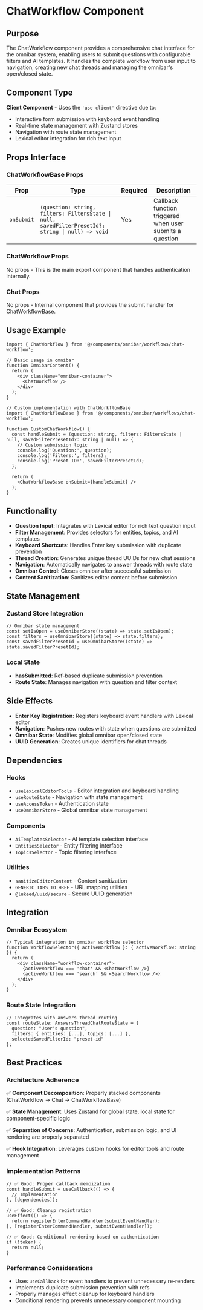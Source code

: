 # ChatWorkflow Component

## Purpose

The ChatWorkflow component provides a comprehensive chat interface for the omnibar system, enabling users to submit questions with configurable filters and AI templates. It handles the complete workflow from user input to navigation, creating new chat threads and managing the omnibar's open/closed state.

## Component Type

**Client Component** - Uses the `'use client'` directive due to:
- Interactive form submission with keyboard event handling
- Real-time state management with Zustand stores
- Navigation with route state management
- Lexical editor integration for rich text input

## Props Interface

### ChatWorkflowBase Props

| Prop | Type | Required | Description |
|------|------|----------|-------------|
| `onSubmit` | `(question: string, filters: FiltersState \| null, savedFilterPresetId?: string \| null) => void` | Yes | Callback function triggered when user submits a question |

### ChatWorkflow Props

No props - This is the main export component that handles authentication internally.

### Chat Props

No props - Internal component that provides the submit handler for ChatWorkflowBase.

## Usage Example

```tsx
import { ChatWorkflow } from '@/components/omnibar/workflows/chat-workflow';

// Basic usage in omnibar
function OmnibarContent() {
  return (
    <div className="omnibar-container">
      <ChatWorkflow />
    </div>
  );
}

// Custom implementation with ChatWorkflowBase
import { ChatWorkflowBase } from '@/components/omnibar/workflows/chat-workflow';

function CustomChatWorkflow() {
  const handleSubmit = (question: string, filters: FiltersState | null, savedFilterPresetId?: string | null) => {
    // Custom submission logic
    console.log('Question:', question);
    console.log('Filters:', filters);
    console.log('Preset ID:', savedFilterPresetId);
  };

  return (
    <ChatWorkflowBase onSubmit={handleSubmit} />
  );
}
```

## Functionality

- **Question Input**: Integrates with Lexical editor for rich text question input
- **Filter Management**: Provides selectors for entities, topics, and AI templates
- **Keyboard Shortcuts**: Handles Enter key submission with duplicate prevention
- **Thread Creation**: Generates unique thread UUIDs for new chat sessions
- **Navigation**: Automatically navigates to answer threads with route state
- **Omnibar Control**: Closes omnibar after successful submission
- **Content Sanitization**: Sanitizes editor content before submission

## State Management

### Zustand Store Integration

```tsx
// Omnibar state management
const setIsOpen = useOmnibarStore((state) => state.setIsOpen);
const filters = useOmnibarStore((state) => state.filters);
const savedFilterPresetId = useOmnibarStore((state) => state.savedFilterPresetId);
```

### Local State

- **hasSubmitted**: Ref-based duplicate submission prevention
- **Route State**: Manages navigation with question and filter context

## Side Effects

- **Enter Key Registration**: Registers keyboard event handlers with Lexical editor
- **Navigation**: Pushes new routes with state when questions are submitted
- **Omnibar State**: Modifies global omnibar open/closed state
- **UUID Generation**: Creates unique identifiers for chat threads

## Dependencies

### Hooks
- `useLexicalEditorTools` - Editor integration and keyboard handling
- `useRouteState` - Navigation with state management
- `useAccessToken` - Authentication state
- `useOmnibarStore` - Global omnibar state management

### Components
- `AiTemplatesSelector` - AI template selection interface
- `EntitiesSelector` - Entity filtering interface
- `TopicsSelector` - Topic filtering interface

### Utilities
- `sanitizeEditorContent` - Content sanitization
- `GENERIC_TABS_TO_HREF` - URL mapping utilities
- `@lukeed/uuid/secure` - Secure UUID generation

## Integration

### Omnibar Ecosystem

```tsx
// Typical integration in omnibar workflow selector
function WorkflowSelector({ activeWorkflow }: { activeWorkflow: string }) {
  return (
    <div className="workflow-container">
      {activeWorkflow === 'chat' && <ChatWorkflow />}
      {activeWorkflow === 'search' && <SearchWorkflow />}
    </div>
  );
}
```

### Route State Integration

```tsx
// Integrates with answers thread routing
const routeState: AnswersThreadChatRouteState = {
  question: "User's question",
  filters: { entities: [...], topics: [...] },
  selectedSavedFilterId: "preset-id"
};
```

## Best Practices

### Architecture Adherence

✅ **Component Decomposition**: Properly stacked components (ChatWorkflow → Chat → ChatWorkflowBase)

✅ **State Management**: Uses Zustand for global state, local state for component-specific logic

✅ **Separation of Concerns**: Authentication, submission logic, and UI rendering are properly separated

✅ **Hook Integration**: Leverages custom hooks for editor tools and route management

### Implementation Patterns

```tsx
// ✅ Good: Proper callback memoization
const handleSubmit = useCallback(() => {
  // Implementation
}, [dependencies]);

// ✅ Good: Cleanup registration
useEffect(() => {
  return registerEnterCommandHandler(submitEventHandler);
}, [registerEnterCommandHandler, submitEventHandler]);

// ✅ Good: Conditional rendering based on authentication
if (!token) {
  return null;
}
```

### Performance Considerations

- Uses `useCallback` for event handlers to prevent unnecessary re-renders
- Implements duplicate submission prevention with refs
- Properly manages effect cleanup for keyboard handlers
- Conditional rendering prevents unnecessary component mounting